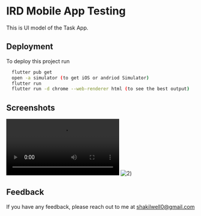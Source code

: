 # IRD Mobile App Testing 

This is UI model of the Task App. 

## Deployment

To deploy this project run

```bash
  flutter pub get
  open -a simulator (to get iOS or andriod Simulator)
  flutter run
  flutter run -d chrome --web-renderer html (to see the best output)
```


## Screenshots

![1](https://user-images.githubusercontent.com/61247278/216463593-0555f209-9873-4244-8db4-7dcc9f47b0e7.mp4)
![2](https://user-images.githubusercontent.com/61247278/216463628-ca80437a-74c8-4a11-870d-f6e473672435.jpg))

## Feedback

If you have any feedback, please reach out to me at shakilwell0@gmail.com



